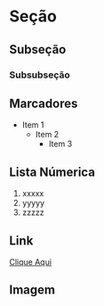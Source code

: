 # Seção

## Subseção

### Subsubseção

## Marcadores
+ Item 1
  * Item 2
    - Item 3
   
## Lista Númerica
1. xxxxx
2. yyyyy
3. zzzzz

## Link
[Clique Aqui](https://www.google.com/search?q=cachorro&rlz=1C1CHBD_pt-PTBR1092BR1096&oq=cachorro&gs_lcrp=EgZjaHJvbWUyBggAEEUYOdIBCDI5OTBqMGoxqAIAsAIA&sourceid=chrome&ie=UTF-8)

## Imagem
[]()
